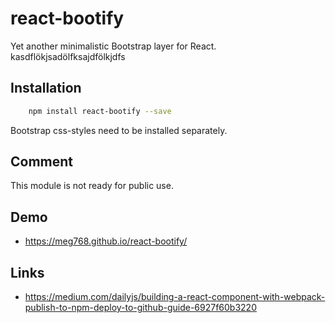 # react-bootify

Yet another minimalistic Bootstrap layer for React.
kasdflökjsadölfksajdfölkjdfs
## Installation

````bash
    npm install react-bootify --save
````

Bootstrap css-styles need to be installed separately.

## Comment
This module is not ready for public use.

## Demo
- https://meg768.github.io/react-bootify/


## Links
- https://medium.com/dailyjs/building-a-react-component-with-webpack-publish-to-npm-deploy-to-github-guide-6927f60b3220

